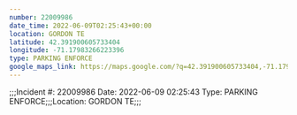 ```yaml
---
number: 22009986
date_time: 2022-06-09T02:25:43+00:00
location: GORDON TE
latitude: 42.391900605733404
longitude: -71.17983266223396
type: PARKING ENFORCE
google_maps_link: https://maps.google.com/?q=42.391900605733404,-71.17983266223396
---
```


;;;Incident #: 22009986  Date: 2022-06-09 02:25:43   Type: PARKING ENFORCE;;;Location: GORDON TE;;;
